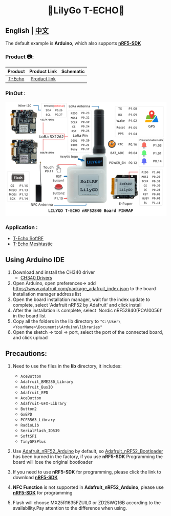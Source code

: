 <h1 align = "center">🌟LilyGo T-ECHO🌟</h1>

## **English | [中文](docs/docs_cn.md)**

The default example is **Arduino**, which also supports [**nRF5-SDK**](https://www.nordicsemi.com/Software-and-Tools/Software/nRF5-SDK/Download)


<h3 align = "left">Product 📷:</h3>

|  Product   |                            Product  Link                             | Schematic |
| :--------: | :------------------------------------------------------------------: | :-------: |
| [T-Echo]() | [Product link](https://pt.aliexpress.com/item/1005002842456390.html) |           |

<h3 align = "left">PinOut :</h3>

![](image/T-ECHO.jpg)


<h3 align = "left">Application :</h3>

- [T-Echo SoftRF](https://github.com/lyusupov/SoftRF/wiki/Badge-Edition)
- [T-Echo Meshtastic](https://github.com/meshtastic/Meshtastic-device/tree/v1.2.42.2759c8d)



## Using Arduino IDE
1. Download and install the CH340 driver 
   - [CH340 Drivers](http://www.wch-ic.com/search?q=ch340&t=downloads)
2. Open Arduino, open preferences-> add https://www.adafruit.com/package_adafruit_index.json to the board installation manager address list
3. Open the board installation manager, wait for the index update to complete, select 'Adafruit nRF52 by Adafruit' and click install
4. After the installation is complete, select 'Nordic nRF52840(PCA10056)' in the board list
5. Copy all the folders in the lib directory to `"C:\User\<YourName>\Documents\Arduino\libraries"`
6. Open the sketch => tool => port, select the port of the connected board, and click upload


## Precautions:
1. Need to use the files in the **lib** directory, it includes:
   - `AceButton` 
   - `Adafruit_BME280_Library`   
   - `Adafruit_BusIO`        
   - `Adafruit_EPD`          
   - `AceButton` 
   - `Adafruit-GFX-Library`   
   - `Button2`        
   - `GxEPD`            
   - `PCF8563_Library `               
   - `RadioLib`     
   - `SerialFlash_ID539 `               
   - `SoftSPI`   
   - `TinyGPSPlus`

2. Use [Adafruit_nRF52_Arduino](https://github.com/adafruit/Adafruit_nRF52_Arduino) by default, so [Adafruit_nRF52_Bootloader](https://github.com/adafruit/Adafruit_nRF52_Bootloader) has been burned in the factory, if you use **nRF5-SDK** Programming the board will lose the original bootloader

3. If you need to use **nRF5-SDK** for programming, please click the link to download [**nRF5-SDK**](https://www.nordicsemi.com/Software-and-Tools/Software/nRF5-SDK/Download)

4. **NFC Function** is not supported in **Adafruit_nRF52_Arduino**, please use [**nRF5-SDK**](https://www.nordicsemi.com/Software-and-Tools/Software/nRF5-SDK/Download) for programming
5. Flash will choose MX25R1635FZUIL0 or ZD25WQ16B according to the availability.Pay attention to the difference when using.
